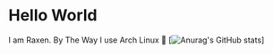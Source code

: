 # Hello World

I am Raxen.
By The Way I use Arch Linux 
[![Anurag's GitHub stats](https://github-readme-stats.vercel.app/api?username=Raxen001)]
